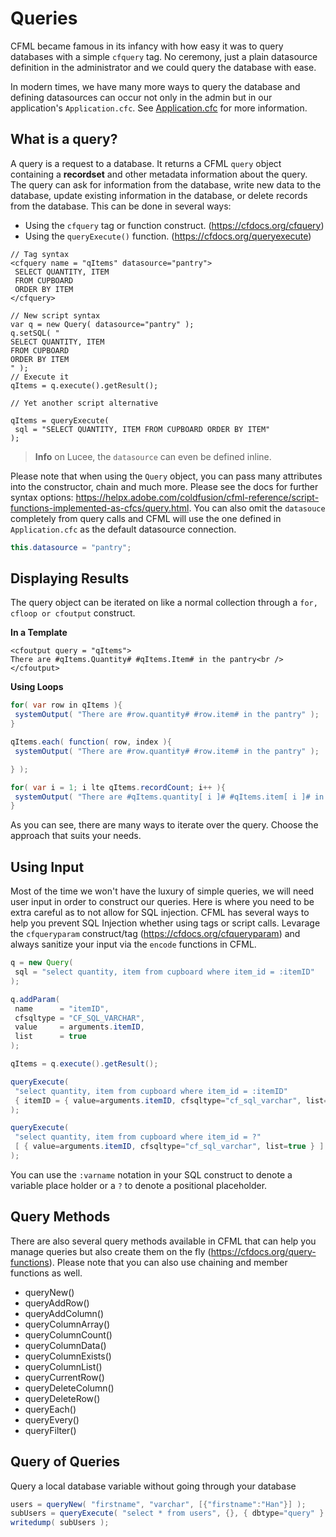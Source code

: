# Queries

CFML became famous in its infancy with how easy it was to query databases with a simple `cfquery` tag. No ceremony, just a plain datasource definition in the administrator and we could query the database with ease.

In modern times, we have many more ways to query the database and defining datasources can occur not only in the admin but in our application's `Application.cfc`. See [Application.cfc](/applicationcfc.md) for more information.

## What is a query?

A query is a request to a database. It returns a CFML `query` object containing a **recordset** and other metadata information about the query. The query can ask for information from the database, write new data to the database, update existing information in the database, or delete records from the database. This can be done in several ways:

* Using the `cfquery` tag or function construct. (https://cfdocs.org/cfquery)
* Using the `queryExecute()` function. (https://cfdocs.org/queryexecute)

```
// Tag syntax
<cfquery name = "qItems" datasource="pantry"> 
 SELECT QUANTITY, ITEM 
 FROM CUPBOARD 
 ORDER BY ITEM 
</cfquery> 

// New script syntax
var q = new Query( datasource="pantry" );
q.setSQL( "
SELECT QUANTITY, ITEM 
FROM CUPBOARD
ORDER BY ITEM
" );
// Execute it
qItems = q.execute().getResult();  

// Yet another script alternative

qItems = queryExecute( 
 sql = "SELECT QUANTITY, ITEM FROM CUPBOARD ORDER BY ITEM"
);

```

> **Info** on Lucee, the `datasource` can even be defined inline.

Please note that when using the `Query` object, you can pass many attributes into the constructor, chain and much more.  Please see the docs for further syntax options: https://helpx.adobe.com/coldfusion/cfml-reference/script-functions-implemented-as-cfcs/query.html.  You can also omit the `datasouce` completely from query calls and CFML will use the one defined in `Application.cfc` as the default datasource connection.

```java
this.datasource = "pantry";
```

## Displaying Results

The query object can be iterated on like a normal collection through a `for, cfloop or cfoutput` construct.

**In a Template**

```
<cfoutput query = "qItems">
There are #qItems.Quantity# #qItems.Item# in the pantry<br />
</cfoutput>
```

**Using Loops**

```java
for( var row in qItems ){
 systemOutput( "There are #row.quantity# #row.item# in the pantry" );
}

qItems.each( function( row, index ){
 systemOutput( "There are #row.quantity# #row.item# in the pantry" );

} );

for( var i = 1; i lte qItems.recordCount; i++ ){
 systemOutput( "There are #qItems.quantity[ i ]# #qItems.item[ i ]# in the pantry" );
}
```

As you can see, there are many ways to iterate over the query. Choose the approach that suits your needs.

## Using Input

Most of the time we won't have the luxury of simple queries, we will need user input in order to construct our queries.  Here is where you need to be extra careful as to not allow for SQL injection.  CFML has several ways to help you prevent SQL Injection whether using tags or script calls.  Levarage the `cfqueryparam` construct/tag (https://cfdocs.org/cfqueryparam) and always sanitize your input via the `encode` functions in CFML.

```java
q = new Query(
 sql = "select quantity, item from cupboard where item_id = :itemID"
);

q.addParam( 
 name      = "itemID",
 cfsqltype = "CF_SQL_VARCHAR",
 value     = arguments.itemID,
 list      = true
);

qItems = q.execute().getResult(); 

queryExecute(
 "select quantity, item from cupboard where item_id = :itemID"
 { itemID = { value=arguments.itemID, cfsqltype="cf_sql_varchar", list=true } }
);

queryExecute(
 "select quantity, item from cupboard where item_id = ?"
 [ { value=arguments.itemID, cfsqltype="cf_sql_varchar", list=true } ]
);

```

You can use the `:varname` notation in your SQL construct to denote a variable place holder or a `?` to denote a positional placeholder.

## Query Methods

There are also several query methods available in CFML that can help you manage queries but also create them on the fly (https://cfdocs.org/query-functions). Please note that you can also use chaining and member functions as well.

* queryNew()
* queryAddRow()
* queryAddColumn()
* queryColumnArray()
* queryColumnCount()
* queryColumnData()
* queryColumnExists()
* queryColumnList()
* queryCurrentRow()
* queryDeleteColumn()
* queryDeleteRow()
* queryEach()
* queryEvery()
* queryFilter()




## Query of Queries

Query a local database variable without going through your database

```java
users = queryNew( "firstname", "varchar", [{"firstname":"Han"}] );
subUsers = queryExecute( "select * from users", {}, { dbtype="query" } );
writedump( subUsers ); 
```